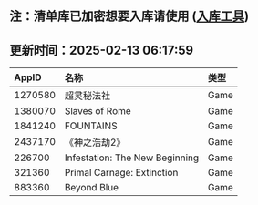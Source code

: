 ## 注：清单库已加密想要入库请使用 ([入库工具](https://github.com/BlankTMing/ManifestAutoUpdate/releases))

## 更新时间：2025-02-13 06:17:59
| AppID | 名称 | 类型  |
| :-------------------- | :----------------------------- | :----------- |
| 1270580 | 超灵秘法社| Game |
| 1380070 | Slaves of Rome| Game |
| 1841240 | FOUNTAINS| Game |
| 2437170 | 《神之浩劫2》| Game |
| 226700 | Infestation: The New Beginning| Game |
| 321360 | Primal Carnage: Extinction| Game |
| 883360 | Beyond Blue| Game |
